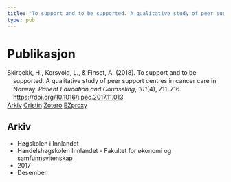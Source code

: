 ```yaml
---
title: "To support and to be supported. A qualitative study of peer support centres in cancer care in Norway"
type: pub
---
```

<h1>Publikasjon</h1>
<article id="csl-bib-container-Y7KX8VS3" class="csl-bib-container">
  <div class="csl-bib-body" style="line-height: 1.35; padding-left: 1em; text-indent:-1em;">
  <div class="csl-entry">Skirbekk, H., Korsvold, L., &amp; Finset, A. (2018). To support and to be supported. A qualitative study of peer support centres in cancer care in Norway. <i>Patient Education and Counseling</i>, <i>101</i>(4), 711&#x2013;716. <a href="https://doi.org/10.1016/j.pec.2017.11.013">https://doi.org/10.1016/j.pec.2017.11.013</a></div>
</div>
  <div class="csl-bib-buttons">
    <a href="#taxonomy-article-Y7KX8VS3" class="csl-bib-button">Arkiv</a>
    <a href="https://app.cristin.no/results/show.jsf?id=1523483" alt="Cristin URL" class="csl-bib-button">Cristin</a>
    <a href="http://zotero.org/groups/5022929/items/Y7KX8VS3" alt="Zotero URL" class="csl-bib-button">Zotero</a>
    <a href="http://ezproxy.inn.no/login?url=https://doi.org/10.1016/j.pec.2017.11.013" class="csl-bib-button">EZproxy</a>
  </div>
  <div id="csl-bib-meta-container-Y7KX8VS3"></div>
</article>
<div id="csl-bib-meta-Y7KX8VS3" class="csl-bib-meta">
  <article id="taxonomy-article-Y7KX8VS3" class="taxonomy-article">
    <h1>Arkiv</h1>
    <ul>
      <li>Høgskolen i Innlandet</li>
      <li>Handelshøgskolen Innlandet - Fakultet for økonomi og samfunnsvitenskap</li>
      <li>2017</li>
      <li>Desember</li>
    </ul>
  </article>
</div>

